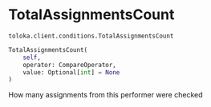 # TotalAssignmentsCount
`toloka.client.conditions.TotalAssignmentsCount`

```python
TotalAssignmentsCount(
    self,
    operator: CompareOperator,
    value: Optional[int] = None
)
```

How many assignments from this performer were checked

